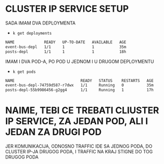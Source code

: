 # CLUSTER IP SERVICE SETUP

SADA IMAM DVA DEPLOYMENTA

- `k get deployments`

```zsh
NAME             READY   UP-TO-DATE   AVAILABLE   AGE
event-bus-depl   1/1     1            1           35m
posts-depl       1/1     1            1           18h
```

IMAM I DVA POD-A, PO POD U JEDNOM I U DRUGOM DEPLOYMENTU

- `k get pods`

```zsh
NAME                             READY   STATUS    RESTARTS   AGE
event-bus-depl-74759d587-r7dwx   1/1     Running   0          35m
posts-depl-55b9986456-g2gg4      1/1     Running   1          17h
```

# NAIME, TEBI CE TREBATI CLIUSTER IP SERVICE, ZA JEDAN POD, ALI I JEDAN ZA DRUGI POD

JER KOMUNIKACIJA, ODNOSNO TRAFFIC IDE SA JEDNOG PODA, DO CLUSTER IP-JA DRUGOG PODA, I TRAFFIC NA KRAJ STIGNE DO TOG DRUGOG PODA


